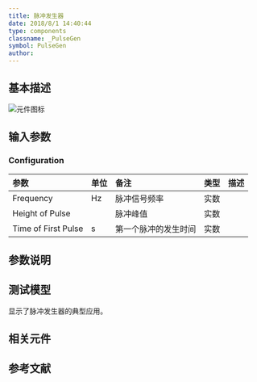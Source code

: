 ```yaml
---
title: 脉冲发生器
date: 2018/8/1 14:40:44
type: components
classname: _PulseGen
symbol: PulseGen
author: 
---
```

## <span id="comp_desc">基本描述</span>
![元件图标]()

## <span id="comp_params">输入参数</span>
### <span id="comp_params_group_Configuration">Configuration</span>
| 参数 | 单位 | 备注 | 类型 | 描述 |
| :--- | :--- | :--- | :--: | :--- |
| <span id="comp_params_param_F">Frequency</span> | Hz | 脉冲信号频率 | 实数 |  |
| <span id="comp_params_param_Height">Height of Pulse</span> |  | 脉冲峰值 | 实数 |  |
| <span id="comp_params_param_T0">Time of First Pulse</span> | s | 第一个脉冲的发生时间 | 实数 |  |

[Frequency]: #comp_params_param_F "Frequency"
[Height of Pulse]: #comp_params_param_Height "Height of Pulse"
[Time of First Pulse]: #comp_params_param_T0 "Time of First Pulse"


## <span id="comp_remarks">参数说明</span>


## <span id="comp_example">测试模型</span>
[<test name>](<test link>)显示了脉冲发生器的典型应用。

## <span id="comp_seealso">相关元件</span>

## <span id="comp_ref">参考文献</span>



